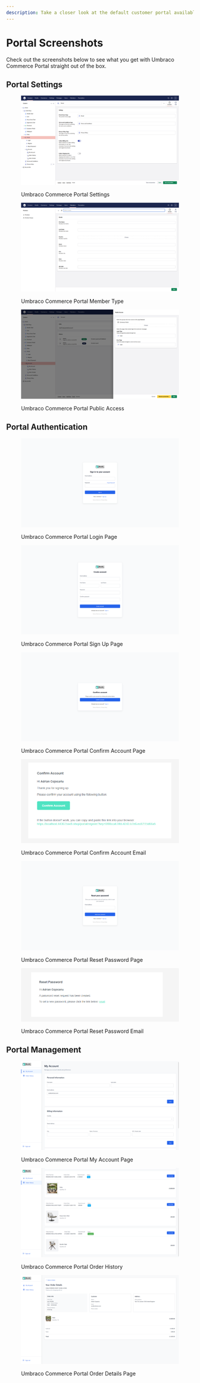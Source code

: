 ```yaml
---
description: Take a closer look at the default customer portal available when installing the Portal package for Umbraco Commerce.
---
```


# Portal Screenshots

Check out the screenshots below to see what you get with Umbraco Commerce Portal straight out of the box.

## Portal Settings

<div>

<figure><img src="../media/portal/ucp_portal_settings1.png" alt="Umbraco Commerce Portal Settings"><figcaption><p>Umbraco Commerce Portal Settings</p></figcaption></figure>

 </div>
 <div>

<figure><img src="../media/portal/ucp_portal_member_type.png" alt="Umbraco Commerce Portal Member Type"><figcaption><p>Umbraco Commerce Portal Member Type</p></figcaption></figure>

 </div>
<div>

<figure><img src="../media/portal/ucp_portal_public_access.png" alt="Umbraco Commerce Portal Public Access"><figcaption><p>Umbraco Commerce Portal Public Access</p></figcaption></figure>

 </div>

## Portal Authentication

<div>

<figure><img src="../media/portal/ucp_login.png" alt="Umbraco Commerce Portal Login Page"><figcaption><p>Umbraco Commerce Portal Login Page</p></figcaption></figure>

</div>
<div>

<figure><img src="../media/portal/ucp_sign_up.png" alt="Umbraco Commerce Portal Sign Up Page"><figcaption><p>Umbraco Commerce Portal Sign Up Page</p></figcaption></figure>

 </div>
 <div>

<figure><img src="../media/portal/ucp_confirm_account.png" alt="Umbraco Commerce Portal Confirm Account Page"><figcaption><p>Umbraco Commerce Portal Confirm Account Page</p></figcaption></figure>

 </div>
 <div>

<figure><img src="../media/portal/ucp_confirm_account_email.png" alt="Umbraco Commerce Portal Confirm Account Email"><figcaption><p>Umbraco Commerce Portal Confirm Account Email</p></figcaption></figure>

 </div>
 <div>

<figure><img src="../media/portal/ucp_reset_password.png" alt="Umbraco Commerce Portal Reset Password Page"><figcaption><p>Umbraco Commerce Portal Reset Password Page</p></figcaption></figure>

 </div>
 <div>

<figure><img src="../media/portal/ucp_reset_password_email.png" alt="Umbraco Commerce Portal Reset Password Email"><figcaption><p>Umbraco Commerce Portal Reset Password Email</p></figcaption></figure>

 </div>

## Portal Management

<div>

<figure><img src="../media/portal/ucp_my_account1.png" alt="Umbraco Commerce Portal My Account Page"><figcaption><p>Umbraco Commerce Portal My Account Page</p></figcaption></figure>

 </div>
 <div>

<figure><img src="../media/portal/ucp_order_history1.png" alt="Umbraco Commerce Portal Order History Page"><figcaption><p>Umbraco Commerce Portal Order History</p></figcaption></figure>

 </div>
 <div>

<figure><img src="../media/portal/ucp_order_details.png" alt="Umbraco Commerce Portal Order Details Page"><figcaption><p>Umbraco Commerce Portal Order Details Page</p></figcaption></figure>

 </div>
